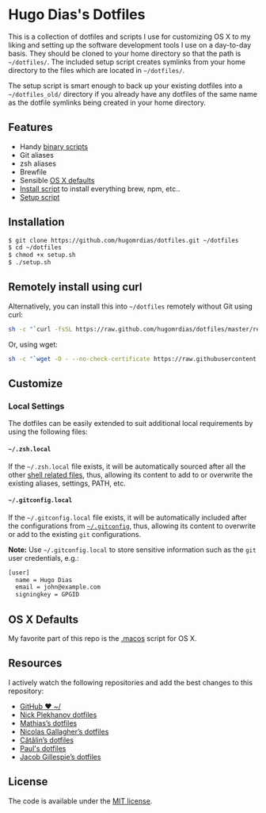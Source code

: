 # Hugo Dias's Dotfiles

This is a collection of dotfiles and scripts I use for customizing OS X to my liking and setting up the software development tools I use on a day-to-day basis. They should be cloned to your home directory so that the path is `~/dotfiles/`. The included setup script creates symlinks from your home directory to the files which are located in `~/dotfiles/`.

The setup script is smart enough to back up your existing dotfiles into a `~/dotfiles_old/` directory if you already have any dotfiles of the same name as the dotfile symlinks being created in your home directory.

## Features

-   Handy [binary scripts](bin/)
-   Git aliases
-   zsh aliases
-   Brewfile
-   Sensible [OS X defaults](.macos)
-   [Install script](install.sh) to install everything brew, npm, etc..
-   [Setup script](setup.sh)

## Installation

```sh
$ git clone https://github.com/hugomrdias/dotfiles.git ~/dotfiles
$ cd ~/dotfiles
$ chmod +x setup.sh
$ ./setup.sh
```

## Remotely install using curl

Alternatively, you can install this into `~/dotfiles` remotely without Git using curl:

```sh
sh -c "`curl -fsSL https://raw.github.com/hugomrdias/dotfiles/master/remote-setup.sh`"
```

Or, using wget:

```sh
sh -c "`wget -O - --no-check-certificate https://raw.githubusercontent.com/hugomrdias/dotfiles/master/remote-setup.sh`"
```

## Customize

### Local Settings

The dotfiles can be easily extended to suit additional local
requirements by using the following files:

#### `~/.zsh.local`

If the `~/.zsh.local` file exists, it will be automatically sourced
after all the other [shell related files](shell), thus, allowing its
content to add to or overwrite the existing aliases, settings, PATH,
etc.

#### `~/.gitconfig.local`

If the `~/.gitconfig.local` file exists, it will be automatically
included after the configurations from [`~/.gitconfig`](git/gitconfig), thus, allowing
its content to overwrite or add to the existing `git` configurations.

**Note:** Use `~/.gitconfig.local` to store sensitive information such
as the `git` user credentials, e.g.:

```sh
[user]
  name = Hugo Dias
  email = john@example.com
  signingkey = GPGID
```

## OS X Defaults

My favorite part of this repo is the [.macos](.macos) script for OS X.

## Resources

I actively watch the following repositories and add the best changes to this repository:

-   [GitHub ❤ ~/](http://dotfiles.github.com/)
-   [Nick Plekhanov dotfiles](https://github.com/nicksp/dotfiles)
-   [Mathias’s dotfiles](https://github.com/mathiasbynens/dotfiles)
-   [Nicolas Gallagher’s dotfiles](https://github.com/necolas/dotfiles)
-   [Cătălin’s dotfiles](https://github.com/alrra/dotfiles)
-   [Paul's dotfiles](https://github.com/paulirish/dotfiles)
-   [Jacob Gillespie’s dotfiles](https://github.com/jacobwg/dotfiles)

## License

The code is available under the [MIT license](LICENSE).
